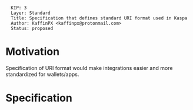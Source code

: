 ```
  KIP: 3
  Layer: Standard
  Title: Specification that defines standard URI format used in Kaspa
  Author: KaffinPX <kaffinpx@protonmail.com>
  Status: proposed
```

# Motivation
Specification of URI format would make integrations easier and more standardized for wallets/apps.

# Specification
